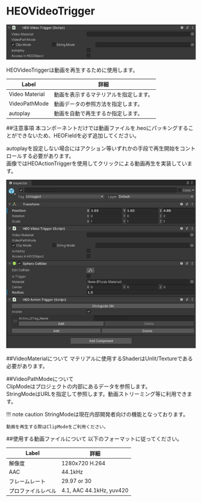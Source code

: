 
# HEOVideoTrigger

![HEOVideoTrigger](img/HEOVideoTrigger.jpg)

HEOVideoTriggerは動画を再生するために使用します。

| Label | 詳細 |
| ---- | ---- |
| Video Material | 動画を表示するマテリアルを指定します。 |
| VideoPathMode | 動画データの参照方法を指定します。|
| autoplay | 動画を自動で再生するか指定します。|

##注意事項
本コンポーネントだけでは動画ファイルを.heoにパッキングすることができないため、HEOFieldを必ず追加してください。</br>

autoplayを設定しない場合にはアクション等いずれかの手段で再生開始をコントロールする必要があります。</br>
画像ではHEOActionTriggerを使用してクリックによる動画再生を実装しています。

![HEOVideoTrigger](img/HEOVideoTriggerAdd.jpg)


##VideoMaterialについて
マテリアルに使用するShaderはUnlit/Textureである必要があります。

##VideoPathModeについて</br>
ClipModeはプロジェクトの内部にあるデータを参照します。</br>
StringModeはURLを指定して参照します。動画ストリーミング等に利用できます。

!!! note caution
    StringModeは現在内部開発者向けの機能となっております。
    
    動画を再生する際はClipModeをご利用ください。

##使用する動画ファイルについて
以下のフォーマットに従ってください。

| Label | 詳細 |
| ---- | ---- |
| 解像度 | 1280x720 H.264|
| AAC | 44.1kHz |
| フレームレート | 29.97 or 30 |
| プロファイルレベル | 4.1, AAC 44.1kHz, yuv420 |
